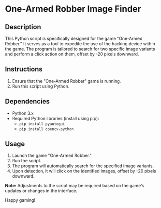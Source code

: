 # One-Armed Robber Image Finder

## Description

This Python script is specifically designed for the game "One-Armed Robber." It serves as a tool to expedite the use of the hacking device within the game. The program is tailored to search for two specific image variants and perform a click action on them, offset by -20 pixels downward.

## Instructions

1. Ensure that the "One-Armed Robber" game is running.
2. Run this script using Python.

## Dependencies

- Python 3.x
- Required Python libraries (install using pip): 
  - `pip install pyautogui`
  - `pip install opencv-python`

## Usage

1. Launch the game "One-Armed Robber."
2. Run the script.
3. The program will automatically search for the specified image variants.
4. Upon detection, it will click on the identified images, offset by -20 pixels downward.

**Note:** Adjustments to the script may be required based on the game's updates or changes in the interface.

Happy gaming!
